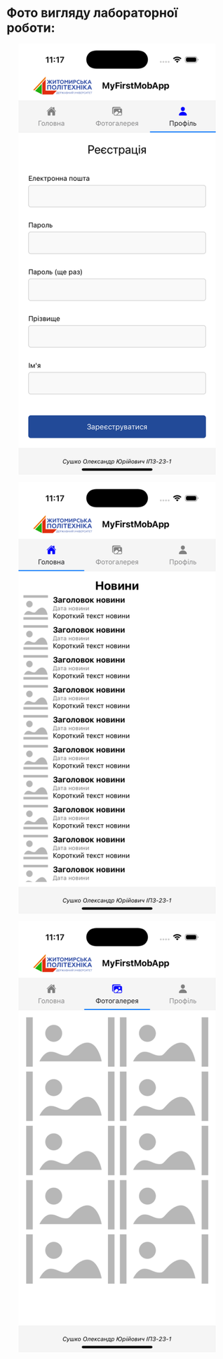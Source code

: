 # Фото вигляду лабораторної роботи:

<p align="center">
 <img width="450px" src="images/simulator_screenshot_4EAF1AE4-BCBD-42AE-99AB-867D9355BD64.png" alt="qr"/>
</p>

<p align="center">
 <img width="450px" src="images/simulator_screenshot_5285BFAF-C5B1-4795-8389-5BDF6CCE709C.png" alt="qr"/>
</p>

<p align="center">
 <img width="450px" src="images/simulator_screenshot_6838ACC3-4A2A-47D1-9BCE-2E811D7069DB.png" alt="qr"/>
</p>
